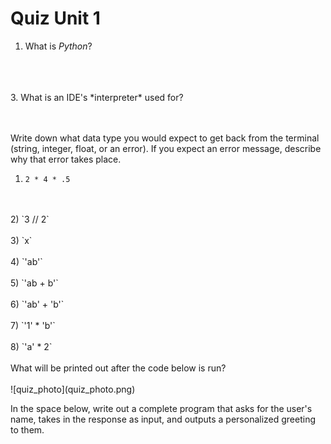 # Quiz Unit 1

1. What is *Python*? 
<br>
<br>
<br>
3. What is an IDE's *interpreter* used for?
<br>
<br>
<br>

Write down what data type you would expect to get back from the terminal (string, integer, float, or an error). If you expect an error message, describe why that error takes place. 

1)  `2 * 4 * .5`
<br>
<br>
2)  `3 // 2` 
<br>
<br>
3)  `x`
<br>
<br>
4)  `'ab'` 
<br>
<br>
5)   `'ab + b'`
<br>
<br>
6)  `'ab' + 'b'`
<br>
<br>
7)  `'1' * 'b'`
<br>
<br>
8)  `'a' * 2`
<br>
<br>
What will be printed out after the code below is run? <br><br>
![quiz_photo](quiz_photo.png)

In the space below, write out a complete program that asks for the user's name, takes in the response as input, and outputs a personalized greeting to them. 
<br>
<br>
<br>
<br>
<br>
<br>
<br>


